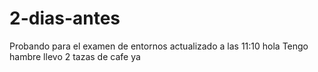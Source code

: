 # 2-dias-antes
Probando para el examen de entornos
actualizado a las 11:10
hola
Tengo hambre
llevo 2 tazas de cafe ya

